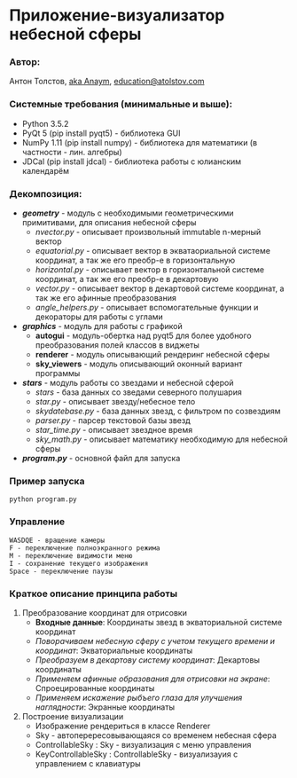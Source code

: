 # Приложение-визуализатор небесной сферы


### Автор:
Антон Толстов, [aka Anaym](http://atolstov.com), education@atolstov.com


### Системные требования (минимальные и выше):
+   Python 3.5.2
+   PyQt 5            (pip install pyqt5) - библиотека GUI
+   NumPy 1.11        (pip install numpy) - библиотека для математики (в частности - лин. алгебры)
+   JDCal             (pip install jdcal) - библиотека работы с юлианским календарём


### Декомпозиция:
+ ___geometry___ - модуль с необходимыми геометрическими примитивами, для описания небесной сферы
    + _nvector.py_ - описывает произвольный immutable n-мерный вектор
    + _equatorial.py_ - описывает вектор в экватаориальной системе координат, а так же его преобр-е в горизонтальную
    + _horizontal.py_ - описывает вектор в горизонтальной системе координат, а так же его преобр-е в декартовую
    + _vector.py_ - описывает вектор в декартовой системе координат, а так же его афинные преобразования
    + _angle_helpers.py_ - описывает вспомогательные функции и декораторы для работы с углами
+ ___graphics___ - модуль для работы с графикой
    + __autogui__ - модуль-обертка над pyqt5 для более удобного преобразования полей классов в виджеты
    + __renderer__ - модуль описывающий рендеринг небесной сферы
    + __sky_viewers__ - модуль описывающий оконный вариант программы
+ ___stars___ - модуль работы со звездами и небесной сферой
    + _stars_ - база данных со зведами северного полушария
    + _star.py_ - описывает звезду/небесное тело
    + _skydatebase.py_ - база данных звезд, с фильтром по созвездиям 
    + _parser.py_ - парсер текстовой базы звезд
    + _star_time.py_ - описывает звездное время
    + _sky_math.py_ - описывает математику необходимую для небесной сферы
+ ___program.py___ - основной файл для запуска


### Пример запуска
    python program.py
    

### Управление
    WASDQE - вращение камеры
    F - переключение полноэкранного режима
    M - переключение видимости меню
    I - сохранение текущего изображения
    Space - переключение паузы



### Краткое описание принципа работы
1. Преобразование координат для отрисовки
    + __Входные данные__: Координаты звезд в экваториальной системе координат
    + _Поворачиваем небесную сферу с учетом текущего времени и координат_: Экваториальные координаты
    + _Преобразуем в декартову систему координат_: Декартовы координаты
    + _Применяем афинные образования для отрисовки на экране_: Спроецированные координаты
    + _Применяем искажение рыбъего глаза для улучшения наглядности_: Экранные координаты
2. Построение визуализации
    + Изображение рендериться в классе Renderer
    + Sky - автоперересовывающаяся со временем небесная сфера
    + ControllableSky : Sky - визуализация с меню управления
    + KeyControllableSky : ControllableSky - визуализауия с управлением с клавиатуры

